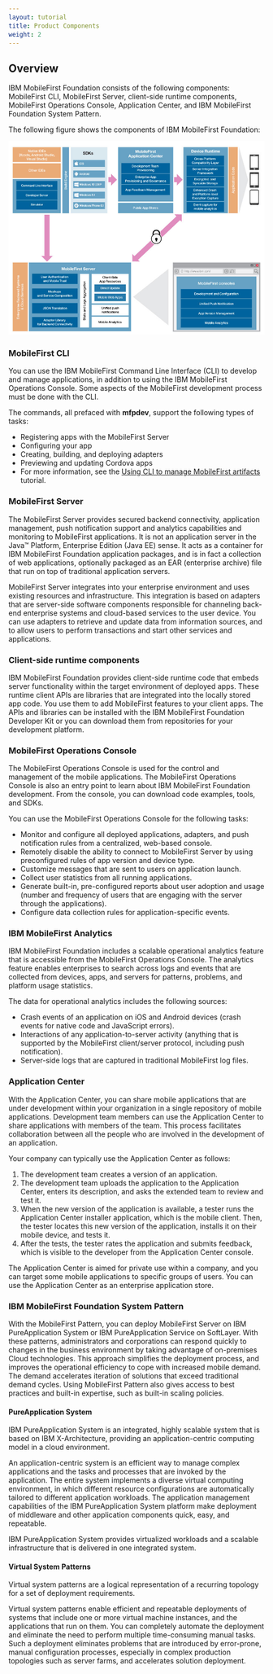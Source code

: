 ```yaml
---
layout: tutorial
title: Product Components
weight: 2
---
```

## Overview
IBM MobileFirst Foundation consists of the following components: MobileFirst CLI, MobileFirst Server, client-side runtime components, MobileFirst Operations Console, Application Center, and IBM MobileFirst Foundation System Pattern.

The following figure shows the components of IBM MobileFirst Foundation:

![Architecture of the MobileFirst Foundation solution](architecture.jpg)

### MobileFirst CLI
You can use the IBM MobileFirst Command Line Interface (CLI) to develop and manage applications, in addition to using the IBM MobileFirst Operations Console. Some aspects of the MobileFirst development process must be done with the CLI.

The commands, all prefaced with **mfpdev**, support the following types of tasks:

* Registering apps with the MobileFirst Server
* Configuring your app
* Creating, building, and deploying adapters
* Previewing and updating Cordova apps
* For more information, see the [Using CLI to manage MobileFirst artifacts](../../using-the-mfpf-sdk/using-mobilefirst-cli-to-manage-mobilefirst-artifacts/) tutorial.

### MobileFirst Server
The MobileFirst Server provides secured backend connectivity, application management, push notification support and analytics capabilities and monitoring to MobileFirst applications. It is not an application server in the Java™ Platform, Enterprise Edition (Java EE) sense. It acts as a container for IBM MobileFirst Foundation application packages, and is in fact a collection of web applications, optionally packaged as an EAR (enterprise archive) file that run on top of traditional application servers.

MobileFirst Server integrates into your enterprise environment and uses existing resources and infrastructure. This integration is based on adapters that are server-side software components responsible for channeling back-end enterprise systems and cloud-based services to the user device. You can use adapters to retrieve and update data from information sources, and to allow users to perform transactions and start other services and applications.

### Client-side runtime components
IBM MobileFirst Foundation provides client-side runtime code that embeds server functionality within the target environment of deployed apps. These runtime client APIs are libraries that are integrated into the locally stored app code. You use them to add MobileFirst features to your client apps. The APIs and libraries can be installed with the IBM MobileFirst Foundation Developer Kit or you can download them from repositories for your development platform.

### MobileFirst Operations Console
The MobileFirst Operations Console is used for the control and management of the mobile applications. The MobileFirst Operations Console is also an entry point to learn about IBM MobileFirst Foundation development. From the console, you can download code examples, tools, and SDKs.

You can use the MobileFirst Operations Console for the following tasks:

* Monitor and configure all deployed applications, adapters, and push notification rules from a centralized, web-based console.
* Remotely disable the ability to connect to MobileFirst Server by using preconfigured rules of app version and device type.
* Customize messages that are sent to users on application launch.
* Collect user statistics from all running applications.
* Generate built-in, pre-configured reports about user adoption and usage (number and frequency of users that are engaging with the server through the applications).
* Configure data collection rules for application-specific events.

### IBM MobileFirst Analytics
IBM MobileFirst Foundation includes a scalable operational analytics feature that is accessible from the MobileFirst Operations Console. The analytics feature enables enterprises to search across logs and events that are collected from devices, apps, and servers for patterns, problems, and platform usage statistics.

The data for operational analytics includes the following sources:

* Crash events of an application on iOS and Android devices (crash events for native code and JavaScript errors).
* Interactions of any application-to-server activity (anything that is supported by the MobileFirst client/server protocol, including push notification).
* Server-side logs that are captured in traditional MobileFirst log files.

### Application Center
With the Application Center, you can share mobile applications that are under development within your organization in a single repository of mobile applications. Development team members can use the Application Center to share applications with members of the team. This process facilitates collaboration between all the people who are involved in the development of an application.

Your company can typically use the Application Center as follows:

1. The development team creates a version of an application.
2. The development team uploads the application to the Application Center, enters its description, and asks the extended team to review and test it.
3. When the new version of the application is available, a tester runs the Application Center installer application, which is the mobile client. Then, the tester locates this new version of the application, installs it on their mobile device, and tests it.
4. After the tests, the tester rates the application and submits feedback, which is visible to the developer from the Application Center console.

The Application Center is aimed for private use within a company, and you can target some mobile applications to specific groups of users. You can use the Application Center as an enterprise application store.

### IBM MobileFirst Foundation System Pattern
With the MobileFirst Pattern, you can deploy MobileFirst Server on IBM PureApplication System or IBM PureApplication Service on SoftLayer. With these patterns, administrators and corporations can respond quickly to changes in the business environment by taking advantage of on-premises Cloud technologies. This approach simplifies the deployment process, and improves the operational efficiency to cope with increased mobile demand. The demand accelerates iteration of solutions that exceed traditional demand cycles. Using MobileFirst Pattern also gives access to best practices and built-in expertise, such as built-in scaling policies.

#### PureApplication System
IBM PureApplication System is an integrated, highly scalable system that is based on IBM X-Architecture, providing an application-centric computing model in a cloud environment.

An application-centric system is an efficient way to manage complex applications and the tasks and processes that are invoked by the application. The entire system implements a diverse virtual computing environment, in which different resource configurations are automatically tailored to different application workloads. The application management capabilities of the IBM PureApplication System platform make deployment of middleware and other application components quick, easy, and repeatable.

IBM PureApplication System provides virtualized workloads and a scalable infrastructure that is delivered in one integrated system.

#### Virtual System Patterns
Virtual system patterns are a logical representation of a recurring topology for a set of deployment requirements.

Virtual system patterns enable efficient and repeatable deployments of systems that include one or more virtual machine instances, and the applications that run on them. You can completely automate the deployment and eliminate the need to perform multiple time-consuming manual tasks. Such a deployment eliminates problems that are introduced by error-prone, manual configuration processes, especially in complex production topologies such as server farms, and accelerates solution deployment.